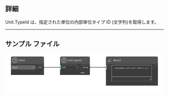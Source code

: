 ## 詳細
Unit.TypeId は、指定された単位の内部単位タイプ ID (文字列)を取得します。
___
## サンプル ファイル

![Unit.TypeId](./DynamoUnits.Unit.TypeId_img.png)
